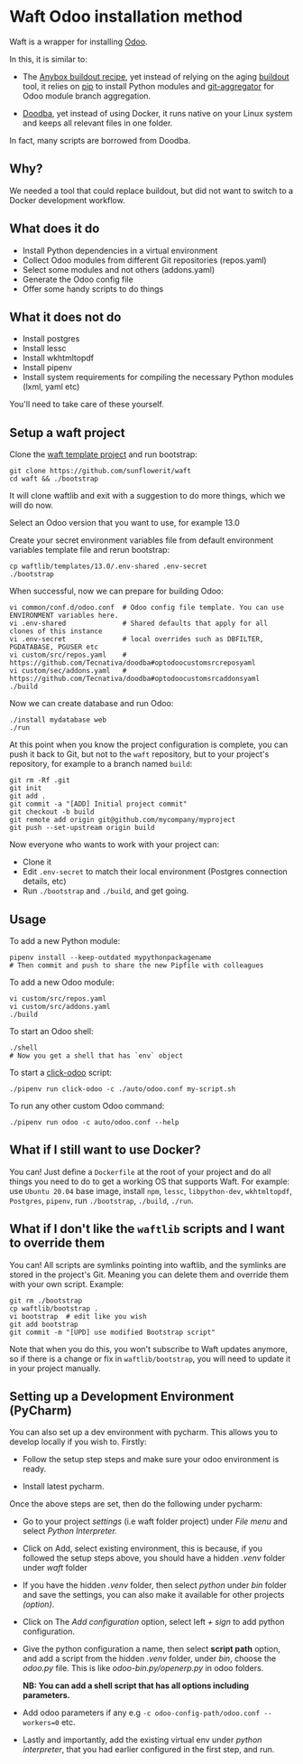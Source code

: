 # Waft Odoo installation method

Waft is a wrapper for installing [Odoo](https://github.com/odoo/odoo).

In this, it is similar to:

- The [Anybox buildout recipe](https://github.com/anybox/anybox.recipe.odoo), yet instead of relying on the aging [buildout](https://github.com/buildout/buildout) tool, it relies on [pip](https://github.com/pypa/pip) to install Python modules and [git-aggregator](https://github.com/acsone/git-aggregator) for Odoo module branch aggregation.

- [Doodba](https://github.com/tecnativa/doodba), yet instead of using Docker, it runs native on your Linux system and keeps all relevant files in one folder.

In fact, many scripts are borrowed from Doodba.

## Why?

We needed a tool that could replace buildout, but did not want to switch to a Docker development workflow.

## What does it do

- Install Python dependencies in a virtual environment
- Collect Odoo modules from different Git repositories (repos.yaml)
- Select some modules and not others (addons.yaml)
- Generate the Odoo config file
- Offer some handy scripts to do things

## What it does not do

- Install postgres
- Install lessc
- Install wkhtmltopdf
- Install pipenv
- Install system requirements for compiling the necessary Python modules (lxml, yaml etc)

You'll need to take care of these yourself.

## Setup a waft project

Clone the [waft template project](https://github.com/sunflowerit/waft) and run bootstrap:

    git clone https://github.com/sunflowerit/waft
    cd waft && ./bootstrap

It will clone waftlib and exit with a suggestion to do more things, which we will do now.

Select an Odoo version that you want to use, for example 13.0

Create your secret environment variables file from default environment variables template file and rerun bootstrap:

```
cp waftlib/templates/13.0/.env-shared .env-secret
./bootstrap
```

When successful, now we can prepare for building Odoo:

```
vi common/conf.d/odoo.conf  # Odoo config file template. You can use ENVIRONMENT variables here.
vi .env-shared              # Shared defaults that apply for all clones of this instance
vi .env-secret              # local overrides such as DBFILTER, PGDATABASE, PGUSER etc
vi custom/src/repos.yaml    # https://github.com/Tecnativa/doodba#optodoocustomsrcreposyaml
vi custom/sec/addons.yaml   # https://github.com/Tecnativa/doodba#optodoocustomsrcaddonsyaml
./build
```

Now we can create database and run Odoo:

```
./install mydatabase web
./run
```

At this point when you know the project configuration is complete, you can push it back to Git, but not to the `waft` repository, but to your project's repository, for example to a branch named `build`:

```
git rm -Rf .git
git init
git add .
git commit -a "[ADD] Initial project commit"
git checkout -b build
git remote add origin git@github.com/mycompany/myproject
git push --set-upstream origin build
```

Now everyone who wants to work with your project can:

- Clone it
- Edit `.env-secret` to match their local environment (Postgres connection details, etc)
- Run `./bootstrap` and `./build`, and get going.

## Usage

To add a new Python module:

```
pipenv install --keep-outdated mypythonpackagename
# Then commit and push to share the new Pipfile with colleagues
```

To add a new Odoo module:

```
vi custom/src/repos.yaml
vi custom/src/addons.yaml
./build
```

To start an Odoo shell:

```
./shell
# Now you get a shell that has `env` object
```

To start a [click-odoo](https://github.com/acsone/click-odoo) script:

```
./pipenv run click-odoo -c ./auto/odoo.conf my-script.sh
```

To run any other custom Odoo command:

```
./pipenv run odoo -c auto/odoo.conf --help
```

## What if I still want to use Docker?

You can! Just define a `Dockerfile` at the root of your project and do all things you need to do to get a working OS that supports Waft. For example: use `Ubuntu 20.04` base image, install `npm`, `lessc`, `libpython-dev`, `wkhtmltopdf`, `Postgres`, `pipenv`, run `./bootstrap`, `./build`, `./run`.

## What if I don't like the `waftlib` scripts and I want to override them

You can! All scripts are symlinks pointing into waftlib, and the symlinks are stored in the project's Git. Meaning you can delete them and override them with your own script. Example:

```
git rm ./bootstrap
cp waftlib/bootstrap .
vi bootstrap  # edit like you wish
git add bootstrap
git commit -m "[UPD] use modified Bootstrap script"
```

Note that when you do this, you won't subscribe to Waft updates anymore, so if there is a change or fix in `waftlib/bootstrap`, you will need to update it in your project manually.


## Setting up a Development Environment (PyCharm)

You can also set up a dev environment with pycharm.
This allows you to develop locally if you wish to. Firstly:
 - Follow the setup step steps and make sure your
   odoo environment is ready.
     
 - Install latest pycharm.

 Once the above steps are set, then do the following
 under pycharm:

 - Go to your project *settings* (i.e waft folder project) under *File menu* 
   and select *Python Interpreter.*
   
  
 - Click on Add, select existing environment, this is because,
   if you followed the setup steps above, you should have a 
   hidden *.venv* folder under *waft* folder
   
   
 - If you have the hidden *.venv* folder, then select
   *python* under *bin* folder and save the settings, you can
   also make it available for other projects *(option)*.
   

 - Click on The *Add configuration* option, select left *+
   sign* to add python configuration.
   
   
 - Give the python configuration a name, then select **script path** 
   option, and add a script from the hidden *.venv* folder, under *bin*, 
   choose the *odoo.py* file. This is like *odoo-bin.py/openerp.py* 
   in odoo folders.
   
    **NB: You can add a shell script that has all options including 
    parameters.** 
   
   
 - Add odoo parameters if any e.g `-c odoo-config-path/odoo.conf --workers=0` etc.

 
- Lastly and importantly, add the existing virtual env under 
  *python interpreter*, that you had earlier configured in 
  the first step, and run.

  
